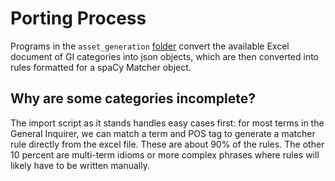 # Porting Process

Programs in the `asset_generation` [folder](https://github.com/pmbaumgartner/general-inquirer-remix/tree/master/asset_generation) convert the available Excel document of GI categories into json objects, which are then converted into rules formatted for a spaCy Matcher object.

## Why are some categories incomplete?

The import script as it stands handles easy cases first: for most terms in the General Inquirer, we can match a term and POS tag to generate a matcher rule directly from the excel file. These are about 90% of the rules. The other 10 percent are multi-term idioms or more complex phrases where rules will likely have to be written manually.